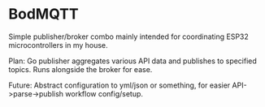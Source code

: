 # BodMQTT

Simple publisher/broker combo mainly intended for coordinating ESP32 microcontrollers in my house.

Plan: Go publisher aggregates various API data and publishes to specified topics. Runs alongside the broker for ease.


Future: Abstract configuration to yml/json or something, for easier API->parse->publish workflow config/setup.
